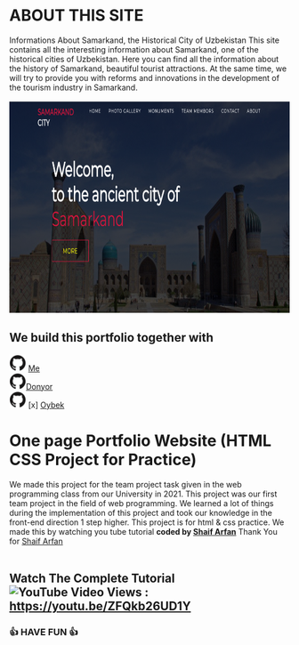# ABOUT THIS SITE
Informations About Samarkand, the Historical City of Uzbekistan
This site contains all the interesting information about Samarkand, one of the historical cities of Uzbekistan. Here you can find all the information about the history of Samarkand, beautiful tourist attractions. At the same time, we will try to provide you with reforms and innovations in the development of the tourism industry in Samarkand.<br><br>
<img src="https://github.com/BekCodingAddict/University-Projects/blob/main/Wep%20Programming%20Team%20Project/img/HomePage.png?raw=true" width="650" height="380" alt="HomePage">
## We build this portfolio together with<br>
<img src="https://raw.githubusercontent.com/devicons/devicon/1119b9f84c0290e0f0b38982099a2bd027a48bf1/icons/github/github-original.svg" title="Github" width="30px" height="30px" alt="Github"> [Me](https://github.com/BekCodingAddict)<br>
<img src="https://raw.githubusercontent.com/devicons/devicon/1119b9f84c0290e0f0b38982099a2bd027a48bf1/icons/github/github-original.svg" style="border-radius:15px" title="Github" width="30px" height="30px" alt="Gitgub">[Donyor](https://github.com/7dony7)<br>
<img src="https://raw.githubusercontent.com/devicons/devicon/1119b9f84c0290e0f0b38982099a2bd027a48bf1/icons/github/github-original.svg" title="Github" width="30px" height="30px" alt="Github">
[x] [Oybek](https://github.com/oybekjon94)
# One page Portfolio Website (HTML CSS Project for Practice)
We made this project for the team project task given in the web programming class from our University in 2021. This project was our first team project in the field of web programming. We learned a lot of things during the implementation of this project and took our knowledge in the front-end direction 1 step higher.
This project is for html &amp; css practice. We made this by watching you tube tutorial
<b>coded by [Shaif Arfan](https://github.com/shaifarfan)</b> Thank You for [Shaif Arfan](https://github.com/shaifarfan)<br><br>
## Watch The Complete Tutorial ![YouTube Video Views](https://img.shields.io/youtube/views/ZFQkb26UD1Y?style=social) : https://youtu.be/ZFQkb26UD1Y   
### 👍 HAVE FUN 👍


